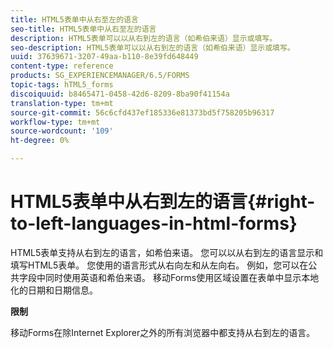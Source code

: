 ```yaml
---
title: HTML5表单中从右至左的语言
seo-title: HTML5表单中从右至左的语言
description: HTML5表单可以以从右到左的语言（如希伯来语）显示或填写。
seo-description: HTML5表单可以以从右到左的语言（如希伯来语）显示或填写。
uuid: 37639671-3207-49aa-b110-8e39fd648449
content-type: reference
products: SG_EXPERIENCEMANAGER/6.5/FORMS
topic-tags: hTML5_forms
discoiquuid: b8465471-0458-42d6-8209-8ba90f41154a
translation-type: tm+mt
source-git-commit: 56c6cfd437ef185336e81373bd5f758205b96317
workflow-type: tm+mt
source-wordcount: '109'
ht-degree: 0%

---
```



# HTML5表单中从右到左的语言{#right-to-left-languages-in-html-forms}

HTML5表单支持从右到左的语言，如希伯来语。 您可以以从右到左的语言显示和填写HTML5表单。 您使用的语言形式从右向左和从左向右。 例如，您可以在公共字段中同时使用英语和希伯来语。 移动Forms使用区域设置在表单中显示本地化的日期和日期信息。

**限制**

移动Forms在除Internet Explorer之外的所有浏览器中都支持从右到左的语言。
